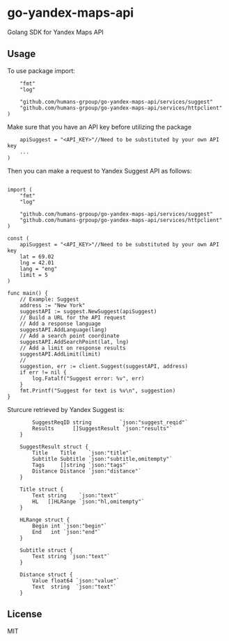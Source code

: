 # go-yandex-maps-api
Golang SDK for Yandex Maps API

## Usage
To use package import:
```import (
	"fmt"
	"log"

	"github.com/humans-grpoup/go-yandex-maps-api/services/suggest"
	"github.com/humans-grpoup/go-yandex-maps-api/services/httpclient"
)
```

Make sure that you have an API key before utilizing the package
``` const (
	apiSuggest = "<API_KEY>"//Need to be substituted by your own API key
	...
) 
```

Then you can make a request to Yandex Suggest API as follows:

```package main

import (
	"fmt"
	"log"

	"github.com/humans-grpoup/go-yandex-maps-api/services/suggest"
	"github.com/humans-grpoup/go-yandex-maps-api/services/httpclient"
)

const (
	apiSuggest = "<API_KEY>"//Need to be substituted by your own API key
	lat = 69.02
	lng = 42.01
	lang = "eng"
	limit = 5
)

func main() {
	// Example: Suggest 
	address := "New York"
	suggestAPI := suggest.NewSuggest(apiSuggest)
    // Build a URL for the API request
    // Add a response language
	suggestAPI.AddLanguage(lang)
    // Add a search point coordinate
	suggestAPI.AddSearchPoint(lat, lng)
    // Add a limit on response results
	suggestAPI.AddLimit(limit)
    //
	suggestion, err := client.Suggest(suggestAPI, address)
	if err != nil {
		log.Fatalf("Suggest error: %v", err)
	}
	fmt.Printf("Suggest for text is %v\n", suggestion)
}
```

Sturcure retrieved by Yandex Suggest is:
```	SuggestResponse struct {
		SuggestReqID string         `json:"suggest_reqid"`
		Results      []SuggestResult `json:"results"`
	}
	
	SuggestResult struct {
		Title    Title    `json:"title"`
		Subtitle Subtitle `json:"subtitle,omitempty"`
		Tags     []string `json:"tags"`
		Distance Distance `json:"distance"`
	}
	
	Title struct {
		Text string    `json:"text"`
		HL   []HLRange `json:"hl,omitempty"`
	}
	
	HLRange struct {
		Begin int `json:"begin"`
		End   int `json:"end"`
	}
	
	Subtitle struct {
		Text string `json:"text"`
	}
	
	Distance struct {
		Value float64 `json:"value"`
		Text  string  `json:"text"`
	}
```


## License
MIT
